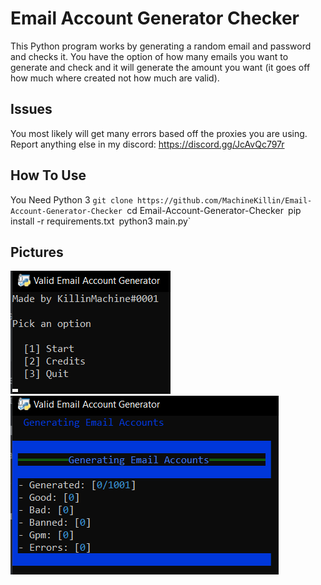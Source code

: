 # Email Account Generator Checker
This Python program works by generating a random email and password and checks it. You have the option of how many emails you want to generate and check and it will generate the amount you want (it goes off how much where created not how much are valid).

## Issues
You most likely will get many errors based off the proxies you are using. Report anything else in my discord: https://discord.gg/JcAvQc797r

## How To Use
You Need Python 3
`git clone https://github.com/MachineKillin/Email-Account-Generator-Checker
`cd Email-Account-Generator-Checker`
`pip install -r requirements.txt`
`python3 main.py`

## Pictures
![](pictures/1.png)
![](pictures/2.png) 

